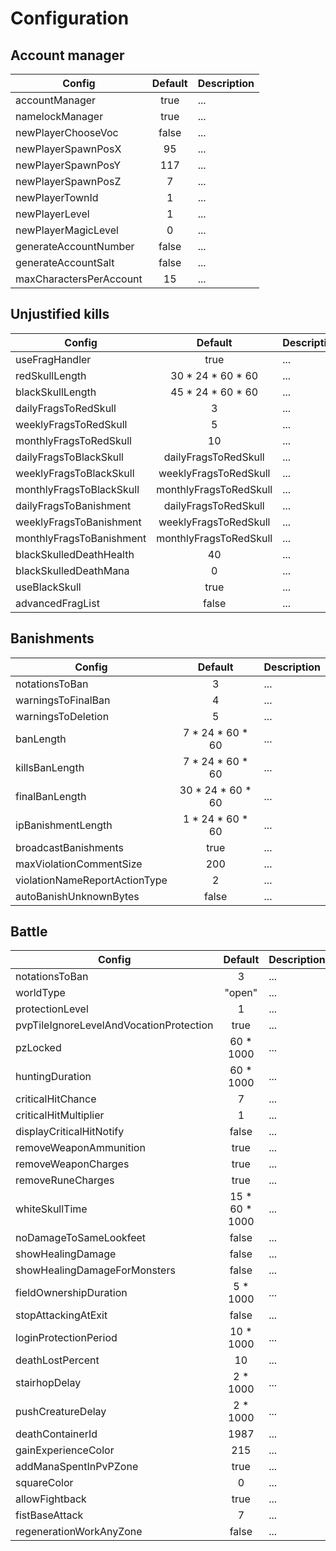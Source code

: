 # Configuration

## Account manager

Config | Default | Description
--- | :---: | ---
accountManager  | true  | ...
namelockManager  | true  | ...
newPlayerChooseVoc  | false  | ...
newPlayerSpawnPosX  | 95  | ...
newPlayerSpawnPosY  | 117  | ...
newPlayerSpawnPosZ  | 7  | ...
newPlayerTownId  | 1  | ...
newPlayerLevel  | 1  | ...
newPlayerMagicLevel  | 0  | ...
generateAccountNumber  | false  | ...
generateAccountSalt  | false  | ...
maxCharactersPerAccount  | 15  | ...

## Unjustified kills

Config | Default | Description
--- | :---: | ---
useFragHandler  | true  | ...
redSkullLength  | 30 * 24 * 60 * 60  | ...
blackSkullLength  | 45 * 24 * 60 * 60  | ...
dailyFragsToRedSkull  | 3  | ...
weeklyFragsToRedSkull  | 5  | ...
monthlyFragsToRedSkull  | 10  | ...
dailyFragsToBlackSkull  | dailyFragsToRedSkull  | ...
weeklyFragsToBlackSkull  | weeklyFragsToRedSkull  | ...
monthlyFragsToBlackSkull  | monthlyFragsToRedSkull  | ...
dailyFragsToBanishment  | dailyFragsToRedSkull  | ...
weeklyFragsToBanishment  | weeklyFragsToRedSkull  | ...
monthlyFragsToBanishment  | monthlyFragsToRedSkull  | ...
blackSkulledDeathHealth  | 40  | ...
blackSkulledDeathMana  | 0  | ...
useBlackSkull  | true  | ...
advancedFragList  | false  | ...

## Banishments

Config | Default | Description
--- | :---: | ---
notationsToBan  | 3  | ...
warningsToFinalBan  | 4  | ...
warningsToDeletion  | 5  | ...
banLength  | 7 * 24 * 60 * 60  | ...
killsBanLength  | 7 * 24 * 60 * 60  | ...
finalBanLength  | 30 * 24 * 60 * 60  | ...
ipBanishmentLength  | 1 * 24 * 60 * 60  | ...
broadcastBanishments  | true  | ...
maxViolationCommentSize  | 200  | ...
violationNameReportActionType  | 2  | ...
autoBanishUnknownBytes  | false  | ...

## Battle

Config | Default | Description
--- | :---: | ---
notationsToBan  | 3 | ...
worldType  | "open"  | ...
protectionLevel  | 1  | ...
pvpTileIgnoreLevelAndVocationProtection  | true  | ...
pzLocked  | 60 * 1000  | ...
huntingDuration  | 60 * 1000  | ...
criticalHitChance  | 7  | ...
criticalHitMultiplier  | 1  | ...
displayCriticalHitNotify  | false  | ...
removeWeaponAmmunition  | true  | ...
removeWeaponCharges  | true  | ...
removeRuneCharges  | true  | ...
whiteSkullTime  | 15 * 60 * 1000  | ...
noDamageToSameLookfeet  | false  | ...
showHealingDamage  | false  | ...
showHealingDamageForMonsters  | false  | ...
fieldOwnershipDuration  | 5 * 1000  | ...
stopAttackingAtExit  | false  | ...
loginProtectionPeriod  | 10 * 1000  | ...
deathLostPercent  | 10  | ...
stairhopDelay  | 2 * 1000  | ...
pushCreatureDelay  | 2 * 1000  | ...
deathContainerId  | 1987  | ...
gainExperienceColor  | 215  | ...
addManaSpentInPvPZone  | true  | ...
squareColor  | 0  | ...
allowFightback  | true  | ...
fistBaseAttack  | 7  | ...
regenerationWorkAnyZone  | false  | ...